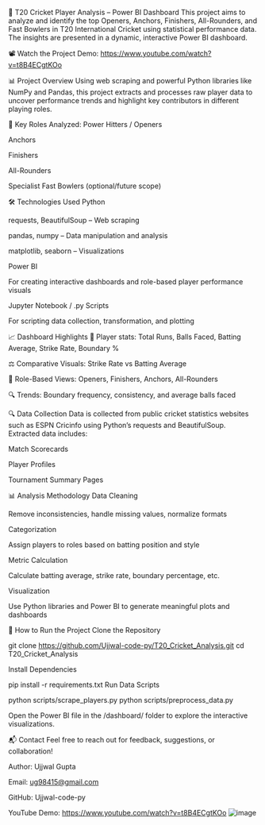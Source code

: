 🏏 T20 Cricket Player Analysis – Power BI Dashboard
This project aims to analyze and identify the top Openers, Anchors, Finishers, All-Rounders, and Fast Bowlers in T20 International Cricket using statistical performance data. The insights are presented in a dynamic, interactive Power BI dashboard.

📽️ Watch the Project Demo:
https://www.youtube.com/watch?v=t8B4ECgtKOo



📊 Project Overview
Using web scraping and powerful Python libraries like NumPy and Pandas, this project extracts and processes raw player data to uncover performance trends and highlight key contributors in different playing roles.

🎯 Key Roles Analyzed:
Power Hitters / Openers

Anchors

Finishers

All-Rounders

Specialist Fast Bowlers (optional/future scope)

🛠️ Technologies Used
Python

requests, BeautifulSoup – Web scraping

pandas, numpy – Data manipulation and analysis

matplotlib, seaborn – Visualizations

Power BI

For creating interactive dashboards and role-based player performance visuals

Jupyter Notebook / .py Scripts

For scripting data collection, transformation, and plotting

📈 Dashboard Highlights
📌 Player stats: Total Runs, Balls Faced, Batting Average, Strike Rate, Boundary %

⚖️ Comparative Visuals: Strike Rate vs Batting Average

🧠 Role-Based Views: Openers, Finishers, Anchors, All-Rounders

🔍 Trends: Boundary frequency, consistency, and average balls faced

🔍 Data Collection
Data is collected from public cricket statistics websites such as ESPN Cricinfo using Python’s requests and BeautifulSoup. Extracted data includes:

Match Scorecards

Player Profiles

Tournament Summary Pages

📊 Analysis Methodology
Data Cleaning

Remove inconsistencies, handle missing values, normalize formats

Categorization

Assign players to roles based on batting position and style

Metric Calculation

Calculate batting average, strike rate, boundary percentage, etc.

Visualization

Use Python libraries and Power BI to generate meaningful plots and dashboards

🧪 How to Run the Project
Clone the Repository

git clone https://github.com/Ujjwal-code-py/T20_Cricket_Analysis.git
cd T20_Cricket_Analysis

Install Dependencies

pip install -r requirements.txt
Run Data Scripts

python scripts/scrape_players.py
python scripts/preprocess_data.py

Open the Power BI file in the /dashboard/ folder to explore the interactive visualizations.

📬 Contact
Feel free to reach out for feedback, suggestions, or collaboration!

Author: Ujjwal Gupta

Email: ug98415@gmail.com

GitHub: Ujjwal-code-py

YouTube Demo: https://www.youtube.com/watch?v=t8B4ECgtKOo
![image](https://github.com/user-attachments/assets/9a646c65-c236-4278-b66f-e3e0de56f9d1)



